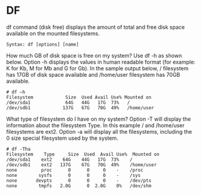 # DF

df command \(disk free\) displays the amount of total and free disk space available on the mounted filesystems.

```text
Syntax: df [options] [name]
```

How much GB of disk space is free on my system? Use df -h as shown below. Option -h displays the values in human readable format \(for example: K for Kb, M for Mb and G for Gb\). In the sample output below, / filesystem has 17GB of disk space available and /home/user filesystem has 70GB available.

```text
# df –h
Filesystem            Size  Used Avail Use% Mounted on
/dev/sda1             64G   44G   17G  73%   /
/dev/sdb1            137G   67G   70G  49%   /home/user
```

What type of filesystem do I have on my system? Option -T will display the information about the filesystem Type. In this example / and /home/user filesystems are ext2. Option -a will display all the filesystems, including the 0 size special filesystem used by the system.

```text
# df -Tha
Filesystem    Type     Size  Used  Avail Use%  Mounted on
/dev/sda1    ext2    64G    44G   17G  73%    /
/dev/sdb1    ext2   137G    67G   70G  49%    /home/user
none         proc      0      0     0    -    /proc
none        sysfs      0      0     0    -    /sys
none       devpts      0      0     0    -    /dev/pts
none        tmpfs   2.0G      0  2.0G    0%   /dev/shm
```

